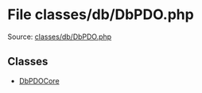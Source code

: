 File classes/db/DbPDO.php
=========

Source: [classes/db/DbPDO.php](https://github.com/PrestaShop/PrestaShop/blob/1.5.1.0/classes/db/DbPDO.php)


Classes
-------

* [DbPDOCore](class.DbPDOCore.md)

